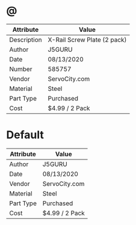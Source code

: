 # @
| Attribute | Value |
| ---  | ---     |
| Description | X-Rail Screw Plate (2 pack) |
| Author | J5GURU |
| Date | 08/13/2020 |
| Number | 585757 |
| Vendor | ServoCity.com |
| Material | Steel |
| Part Type | Purchased |
| Cost | $4.99 / 2 Pack |
# Default
| Attribute | Value |
| ---  | ---     |
| Author | J5GURU |
| Date | 08/13/2020 |
| Vendor | ServoCity.com |
| Material | Steel |
| Part Type | Purchased |
| Cost | $4.99 / 2 Pack |
